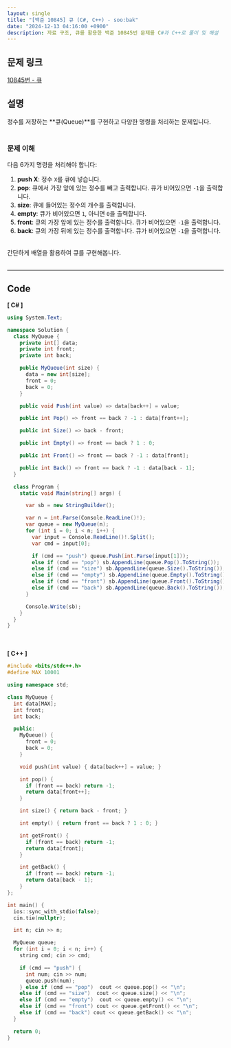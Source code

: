 ```yaml
---
layout: single
title: "[백준 10845] 큐 (C#, C++) - soo:bak"
date: "2024-12-13 04:16:00 +0900"
description: 자료 구조, 큐를 활용한 백준 10845번 문제를 C#과 C++로 풀이 및 해설
---
```


## 문제 링크
[10845번 - 큐](https://www.acmicpc.net/problem/10845)

## 설명
정수를 저장하는 **큐(Queue)**를 구현하고 다양한 명령을 처리하는 문제입니다.<br>
<br>

### 문제 이해
다음 6가지 명령을 처리해야 합니다:<br>
1. **push X**: 정수 `X`를 큐에 넣습니다.<br>
2. **pop**: 큐에서 가장 앞에 있는 정수를 빼고 출력합니다. 큐가 비어있으면 `-1`을 출력합니다.<br>
3. **size**: 큐에 들어있는 정수의 개수를 출력합니다.<br>
4. **empty**: 큐가 비어있으면 `1`, 아니면 `0`을 출력합니다.<br>
5. **front**: 큐의 가장 앞에 있는 정수를 출력합니다. 큐가 비어있으면 `-1`을 출력합니다.<br>
6. **back**: 큐의 가장 뒤에 있는 정수를 출력합니다. 큐가 비어있으면 `-1`을 출력합니다.<br>

<br>
간단하게 배열을 활용하여 큐를 구현해봅니다. <br>
<br>

- - -

## Code
<b>[ C# ] </b>
<br>

```csharp
using System.Text;

namespace Solution {
  class MyQueue {
    private int[] data;
    private int front;
    private int back;

    public MyQueue(int size) {
      data = new int[size];
      front = 0;
      back = 0;
    }

    public void Push(int value) => data[back++] = value;

    public int Pop() => front == back ? -1 : data[front++];

    public int Size() => back - front;

    public int Empty() => front == back ? 1 : 0;

    public int Front() => front == back ? -1 : data[front];

    public int Back() => front == back ? -1 : data[back - 1];
  }

  class Program {
    static void Main(string[] args) {

      var sb = new StringBuilder();

      var n = int.Parse(Console.ReadLine()!);
      var queue = new MyQueue(n);
      for (int i = 0; i < n; i++) {
        var input = Console.ReadLine()!.Split();
        var cmd = input[0];

        if (cmd == "push") queue.Push(int.Parse(input[1]));
        else if (cmd == "pop") sb.AppendLine(queue.Pop().ToString());
        else if (cmd == "size") sb.AppendLine(queue.Size().ToString());
        else if (cmd == "empty") sb.AppendLine(queue.Empty().ToString());
        else if (cmd == "front") sb.AppendLine(queue.Front().ToString());
        else if (cmd == "back") sb.AppendLine(queue.Back().ToString());
      }

      Console.Write(sb);
    }
  }
}
```
<br><br>
<b>[ C++ ] </b>
<br>

```cpp
#include <bits/stdc++.h>
#define MAX 10001

using namespace std;

class MyQueue {
  int data[MAX];
  int front;
  int back;

  public:
    MyQueue() {
      front = 0;
      back = 0;
    }

    void push(int value) { data[back++] = value; }

    int pop() {
      if (front == back) return -1;
      return data[front++];
    }

    int size() { return back - front; }

    int empty() { return front == back ? 1 : 0; }

    int getFront() {
      if (front == back) return -1;
      return data[front];
    }

    int getBack() {
      if (front == back) return -1;
      return data[back - 1];
    }
};

int main() {
  ios::sync_with_stdio(false);
  cin.tie(nullptr);

  int n; cin >> n;

  MyQueue queue;
  for (int i = 0; i < n; i++) {
    string cmd; cin >> cmd;

    if (cmd == "push") {
      int num; cin >> num;
      queue.push(num);
    } else if (cmd == "pop")  cout << queue.pop() << "\n";
    else if (cmd == "size")  cout << queue.size() << "\n";
    else if (cmd == "empty")  cout << queue.empty() << "\n";
    else if (cmd == "front") cout << queue.getFront() << "\n";
    else if (cmd == "back") cout << queue.getBack() << "\n";
  }

  return 0;
}
```
